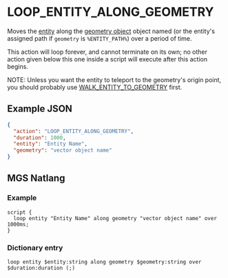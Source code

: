 # LOOP_ENTITY_ALONG_GEOMETRY

Moves the [entity](../entities) along the [geometry object](../maps/vector_objects) object named (or the entity's assigned path if `geometry` is `%ENTITY_PATH%`) over a period of time.

This action will loop forever, and cannot terminate on its own; no other action given below this one inside a script will execute after this action begins.

NOTE: Unless you want the entity to teleport to the geometry's origin point, you should probably use [WALK_ENTITY_TO_GEOMETRY](../actions/WALK_ENTITY_TO_GEOMETRY) first.

## Example JSON

```json
{
  "action": "LOOP_ENTITY_ALONG_GEOMETRY",
  "duration": 1000,
  "entity": "Entity Name",
  "geometry": "vector object name"
}
```

## MGS Natlang

### Example

```mgs
script {
  loop entity "Entity Name" along geometry "vector object name" over 1000ms;
}
```

### Dictionary entry

```
loop entity $entity:string along geometry $geometry:string over $duration:duration (;)
```
